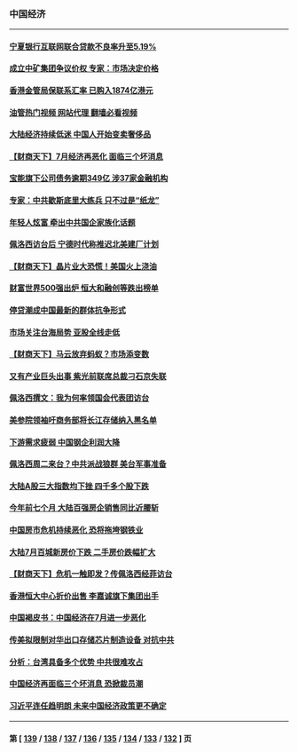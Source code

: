 ### 中国经济
---
#### [宁夏银行互联网联合贷款不良率升至5.19%](../../pages/ncid283/n13796222.md?08052045) 
#### [成立中矿集团争议价权 专家：市场决定价格](../../pages/ncid283/n13796143.md?08052045) 
#### [香港金管局保联系汇率 已购入1874亿港元](../../pages/ncid283/n13796058.md?08052045) 
#### [油管热门视频 网站代理 翻墙必看视频](http://209.222.30.114:81/youtube.html?08052045)
#### [大陆经济持续低迷 中国人开始变卖奢侈品](../../pages/ncid283/n13796101.md?08052045) 
#### [【财商天下】7月经济再恶化 面临三个坏消息](../../pages/ncid283/n13795821.md?08052045) 
#### [宝能旗下公司债务逾期349亿 涉37家金融机构](../../pages/ncid283/n13795789.md?08052045) 
#### [专家：中共歇斯底里大练兵 只不过是“纸龙”](../../pages/ncid283/n13795695.md?08052045) 
#### [年轻人炫富 牵出中共国企家族化话题](../../pages/ncid283/n13795235.md?08052045) 
#### [佩洛西访台后 宁德时代称推迟北美建厂计划](../../pages/ncid283/n13794698.md?08052045) 
#### [【财商天下】晶片业大恐慌！美国火上浇油](../../pages/ncid283/n13794888.md?08052045) 
#### [财富世界500强出炉 恒大和融创等跌出榜单](../../pages/ncid283/n13794673.md?08052045) 
#### [停贷潮成中国最新的群体抗争形式](../../pages/ncid283/n13794634.md?08052045) 
#### [市场关注台海局势 亚股全线走低](../../pages/ncid283/n13794444.md?08052045) 
#### [【财商天下】马云放弃蚂蚁？市场添变数](../../pages/ncid283/n13794043.md?08052045) 
#### [又有产业巨头出事 紫光前联席总裁刁石京失联](../../pages/ncid283/n13794049.md?08052045) 
#### [佩洛西撰文：我为何率领国会代表团访台](../../pages/ncid283/n13794094.md?08052045) 
#### [美参院领袖吁商务部将长江存储纳入黑名单](../../pages/ncid283/n13793994.md?08052045) 
#### [下游需求疲弱 中国钢企利润大降](../../pages/ncid283/n13793953.md?08052045) 
#### [佩洛西周二来台？中共派战狼群 美台军事准备](../../pages/ncid283/n13793887.md?08052045) 
#### [大陆A股三大指数均下挫 四千多个股下跌](../../pages/ncid283/n13793786.md?08052045) 
#### [今年前七个月 大陆百强房企销售同比近腰斩](../../pages/ncid283/n13793746.md?08052045) 
#### [中国房市危机持续恶化 恐将拖垮钢铁业](../../pages/ncid283/n13793699.md?08052045) 
#### [大陆7月百城新房价下跌 二手房价跌幅扩大](../../pages/ncid283/n13793232.md?08052045) 
#### [【财商天下】危机一触即发？传佩洛西经菲访台](../../pages/ncid283/n13793484.md?08052045) 
#### [香港恒大中心折价出售 李嘉诚旗下集团出手](../../pages/ncid283/n13793468.md?08052045) 
#### [中国褐皮书：中国经济在7月进一步恶化](../../pages/ncid283/n13793440.md?08052045) 
#### [传美拟限制对华出口存储芯片制造设备 对抗中共](../../pages/ncid283/n13793310.md?08052045) 
#### [分析：台湾具备多个优势 中共很难攻占](../../pages/ncid283/n13793410.md?08052045) 
#### [中国经济再面临三个坏消息 恐掀裁员潮](../../pages/ncid283/n13793393.md?08052045) 
#### [习近平连任趋明朗 未来中国经济政策更不确定](../../pages/ncid283/n13793349.md?08052045) 

---
#### 第 [ [139](./139.md?08052045) / [138](./138.md?08052045) / [137](./137.md?08052045) / [136](./136.md?08052045) / [135](./135.md?08052045) / [134](./134.md?08052045) / [133](./133.md?08052045) / [132](./132.md?08052045) ] 页
